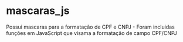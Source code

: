 # mascaras_js
Possui mascaras para a formatação de CPF e CNPJ -
Foram incluidas funções em JavaScript que visama a formatação de campo CPF/CNPJ
